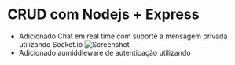 # CRUD com Nodejs + Express
- Adicionado Chat em real time com suporte a mensagem privada utilizando Socket.io
![Screenshot](https://i.imgur.com/4I0osXd.jpg)
- Adicionado aumiddleware de autenticação utilizando
